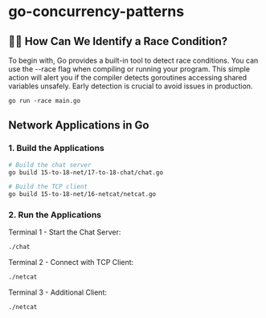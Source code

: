 # go-concurrency-patterns

## 🕵️‍♂️ How Can We Identify a Race Condition?

To begin with, Go provides a built-in tool to detect race conditions. You can use the --race flag when compiling or running your program. This simple action will alert you if the compiler detects goroutines accessing shared variables unsafely. Early detection is crucial to avoid issues in production.

`go run -race main.go`

## Network Applications in Go

### 1. Build the Applications

```bash
# Build the chat server
go build 15-to-18-net/17-to-18-chat/chat.go

# Build the TCP client
go build 15-to-18-net/16-netcat/netcat.go
```

### 2. Run the Applications

Terminal 1 - Start the Chat Server:

```bash
./chat
```

Terminal 2 - Connect with TCP Client:

```bash
./netcat
```

Terminal 3 - Additional Client:

```bash
./netcat
```
